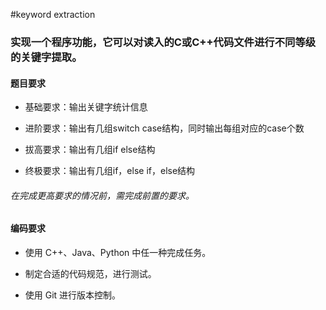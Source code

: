 #keyword extraction
### 实现一个程序功能，它可以对读入的C或C++代码文件进行不同等级的关键字提取。

#### 题目要求
- 基础要求：输出关键字统计信息

- 进阶要求：输出有几组switch case结构，同时输出每组对应的case个数

- 拔高要求：输出有几组if else结构

- 终极要求：输出有几组if，else if，else结构

###### 在完成更高要求的情况前，需完成前置的要求。

#### 编码要求
- 使用 C++、Java、Python 中任一种完成任务。

- 制定合适的代码规范，进行测试。

- 使用 Git 进行版本控制。
